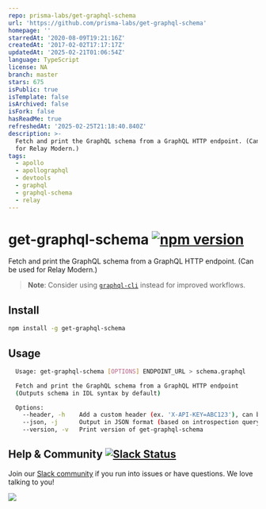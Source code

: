 ```yaml
---
repo: prisma-labs/get-graphql-schema
url: 'https://github.com/prisma-labs/get-graphql-schema'
homepage: ''
starredAt: '2020-08-09T19:21:16Z'
createdAt: '2017-02-02T17:17:17Z'
updatedAt: '2025-02-21T01:06:54Z'
language: TypeScript
license: NA
branch: master
stars: 675
isPublic: true
isTemplate: false
isArchived: false
isFork: false
hasReadMe: true
refreshedAt: '2025-02-25T21:18:40.840Z'
description: >-
  Fetch and print the GraphQL schema from a GraphQL HTTP endpoint. (Can be used
  for Relay Modern.)
tags:
  - apollo
  - apollographql
  - devtools
  - graphql
  - graphql-schema
  - relay
---
```


# get-graphql-schema [![npm version](https://badge.fury.io/js/get-graphql-schema.svg)](https://badge.fury.io/js/get-graphql-schema)

Fetch and print the GraphQL schema from a GraphQL HTTP endpoint. (Can be used for Relay Modern.)


> **Note**: Consider using [`graphql-cli`](https://github.com/graphcool/graphql-cli) instead for improved workflows.

## Install

```sh
npm install -g get-graphql-schema
```

## Usage

```sh
  Usage: get-graphql-schema [OPTIONS] ENDPOINT_URL > schema.graphql

  Fetch and print the GraphQL schema from a GraphQL HTTP endpoint
  (Outputs schema in IDL syntax by default)

  Options:
    --header, -h    Add a custom header (ex. 'X-API-KEY=ABC123'), can be used multiple times
    --json, -j      Output in JSON format (based on introspection query)
    --version, -v   Print version of get-graphql-schema

```

## Help & Community [![Slack Status](https://slack.graph.cool/badge.svg)](https://slack.graph.cool)

Join our [Slack community](http://slack.graph.cool/) if you run into issues or have questions. We love talking to you!

![](http://i.imgur.com/5RHR6Ku.png)
